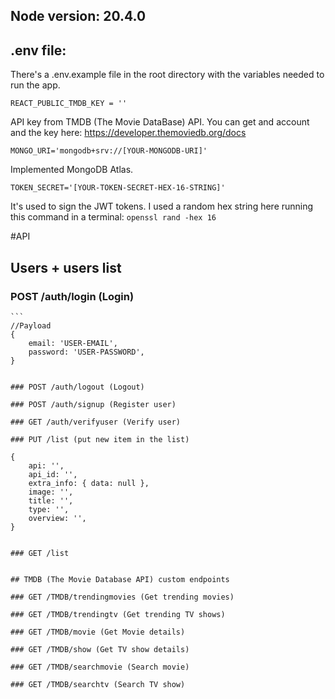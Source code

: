 ## Node version: 20.4.0

## .env file:
There's a .env.example file in the root directory with the variables needed to run the app.

`REACT_PUBLIC_TMDB_KEY = ''`

API key from TMDB (The Movie DataBase) API. You can get and account and the key here: https://developer.themoviedb.org/docs


`MONGO_URI='mongodb+srv://[YOUR-MONGODB-URI]'`

Implemented MongoDB Atlas.


`TOKEN_SECRET='[YOUR-TOKEN-SECRET-HEX-16-STRING]'`

It's used to sign the JWT tokens. I used a random hex string here running this command in a terminal: 
`openssl rand -hex 16`


#API

## Users + users list
### POST /auth/login (Login)
    ```
    //Payload
    {
        email: 'USER-EMAIL',
        password: 'USER-PASSWORD',
    }
```

### POST /auth/logout (Logout)

### POST /auth/signup (Register user)

### GET /auth/verifyuser (Verify user)

### PUT /list (put new item in the list)
```
	{
		api: '',
		api_id: '',
		extra_info: { data: null },
		image: '',
		title: '',
		type: '',
		overview: '',
	}
```

### GET /list


## TMDB (The Movie Database API) custom endpoints

### GET /TMDB/trendingmovies (Get trending movies)

### GET /TMDB/trendingtv (Get trending TV shows)

### GET /TMDB/movie (Get Movie details)

### GET /TMDB/show (Get TV show details)

### GET /TMDB/searchmovie (Search movie)

### GET /TMDB/searchtv (Search TV show)
